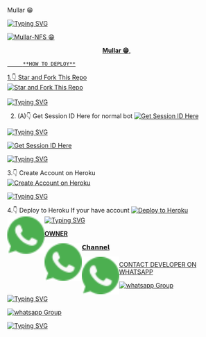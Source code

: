 Mullar 😁

<a href="https://git.io/typing-svg"><img src="https://readme-typing-svg.demolab.com?font=Black+Ops+One&size=50&pause=1000&color=1BAFBAFF&center=true&width=910&height=100&lines=THANKS FOR YOUR +SUPPORT-DONT; FORGET+TO+FORK+MY REPO;CREATED+BY+Mr b² smile 😁;RELEASED+25.9.2024" alt="Typing SVG" /></a>



</p>
 
 <a href="https://whatsapp.com/channel/0029VawO6hgF6sn7k3SuVU3z">
 <img alt="Mullar-NFS 😁 " height="300" src="https://files.catbox.moe/0kz48q.jpg".

</h1> 
<p align="center"><b>Mullar 😁</b>,  </p>

</p>
  <p align="center">










         **HOW TO DEPLOY**
1.👇 Star and Fork This Repo  
[![Star and Fork This Repo](https://img.shields.io/static/v1?label=Star%20%26%20Fork%20This%20Repo&message=GitHub&color=181717&style=for-the-badge&logo=github&logoColor=white)](https://github.com/mullar2l/Mullar-Nfs-Bot/fork)  
<br>
    [![Typing SVG](https://readme-typing-svg.herokuapp.com?font=Rockstar-ExtraBold&color=blue&lines=🄵🄾🅁🄺+🄰🄽🄳+🅂🅃🄰🅁+🅁🄴🄿🄾👆)](https://git.io/typing-svg)

2. (A)👇 Get Session ID Here for normal bot
[![Get Session ID Here](https://img.shields.io/static/v1?label=Session%20ID&message=Generate&color=FF4500&style=for-the-badge&logo=firefox&logoColor=white)](https://lezkush-u6ur.onrender.com) 

[![Typing SVG](https://readme-typing-svg.herokuapp.com?font=Rockstar-ExtraBold&color=blue&lines=🅂🄴🅂🅂🄸🄾🄽+🄸🄳+🅂🄸🅃🄴+🄸🅂+🄷🄴🅁🄴1👆)](https://git.io/typing-svg)
 
[![Get Session ID Here](https://img.shields.io/static/v1?label=Session%20ID&message=Generate&color=FF4500&style=for-the-badge&logo=firefox&logoColor=white)](https://lezkush-u6ur.onrender.com)
 
[![Typing SVG](https://readme-typing-svg.herokuapp.com?font=Rockstar-ExtraBold&color=blue&lines=🅂🄴🅂🅂🄸🄾🄽+🄸🄳+🅂🄸🅃🄴🄴+🄸🅂+🄷🄴🅁🄴2👆)](https://git.io/typing-svg)
 <br>

3.👇 Create Account on Heroku  
[![Create Account on Heroku](https://img.shields.io/static/v1?label=Create%20Account&message=Heroku&color=430098&style=for-the-badge&logo=heroku&logoColor=white)](https://heroku.com)  

[![Typing SVG](https://readme-typing-svg.herokuapp.com?font=Rockstar-ExtraBold&color=blue&lines=🄲🅁🄴🄰🅃🄴+🄰🄲🄲🄾🅄🄽🅃+🄾🄽+🄷🄴🅁🄾🄺🅄👆)](https://git.io/typing-svg)
<br>

4.👇 Deploy to Heroku If your have account
[![Deploy to Heroku](https://img.shields.io/static/v1?label=Deploy%20to&message=Heroku&color=430098&style=for-the-badge&logo=heroku&logoColor=white)](https://dashboard.heroku.com/new?template=https://github.com/Mullar/Mullar-Nfs-Bot/tree/main)  
[![Typing SVG](https://readme-typing-svg.herokuapp.com?font=Rockstar-ExtraBold&color=blue&lines=🄳🄴🄿🄻🄾🅈+🄾🄽+🄷🄴🅁🄾🄺🅄👆)](https://git.io/typing-svg)
<a href="https://wa.me/255628848298">
    <img align="left" alt="SIEGRIN | Whastapp" width="86px" src="https://raw.githubusercontent.com/PikaBotz/My_Personal_Space/main/Images/AnyaBot_pics/Anya_v2/Whatsapp.svg" />



**OWNER**
<p align="centre">
  <a href="https://wa.me/254100594249">
    <img align="left" alt="SIEGRIN | Whastapp" width="86px" src="https://raw.githubusercontent.com/PikaBotz/My_Personal_Space/main/Images/AnyaBot_pics/Anya_v2/Whatsapp.svg" />


**𝗖𝗵𝗮𝗻𝗻𝗲𝗹**
<p align="centre">
  <a href="https://whatsapp.com/channel/0029VawO6hgF6sn7k3SuVU3z">
    <img align="left" alt="SIEGRIN | Whastapp" width="86px" src="https://raw.githubusercontent.com/PikaBotz/My_Personal_Space/main/Images/AnyaBot_pics/Anya_v2/Whatsapp.svg" />

   ###

CONTACT DEVELOPER ON WHATSAPP 

<a href="https://wa.me/254100594249" target="_blank">
    <img alt="whatsapp Group" src="https://img.shields.io/badge/Mr b² contact -25D366?style=for-the-badge&logo=whatsapp&logoColor=white" />
   
[![Typing SVG](https://readme-typing-svg.herokuapp.com?font=Rockstar-ExtraBold&color=blue&lines=CONTACT+ME👆)](https://git.io/typing-svg)
 
<a href="https://whatsapp.com/channel/0029VawO6hgF6sn7k3SuVU3z" target="_blank">
    <img alt="whatsapp Group" src="https://img.shields.io/badge/ Mr b² CHANNEL -25D366?style=for-the-badge&logo=whatsapp&logoColor=white" />
 
[![Typing SVG](https://readme-typing-svg.herokuapp.com?font=Rockstar-ExtraBold&color=blue&lines=FOLLOW+CHANEL👆)](https://git.io/typing-svg)
